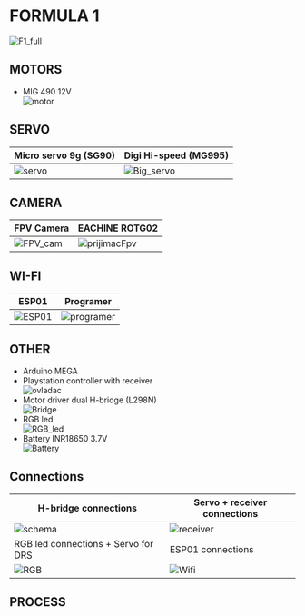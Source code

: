 # FORMULA 1
![F1_full](https://github.com/MaDProjekt/Formula1/assets/157323137/ed16f10c-4f77-43da-b678-fac3cb151f1f)

## MOTORS
- MIG 490 12V\
![motor](https://github.com/MaDProjekt/Formula1/assets/157323137/71b93e72-cd61-4600-88b2-59054b05d8e1)

## SERVO
| Micro servo 9g (SG90)            | Digi Hi-speed (MG995)         |
| ---------------------- | ---------------------- |
|![servo](https://github.com/MaDProjekt/Formula1/assets/157323137/c33978e5-e2ed-4172-bd56-470792c19acd) | ![Big_servo](https://github.com/MaDProjekt/Formula1/assets/157323137/36b15811-ca08-41f2-9f37-a3b954acbdfa) |

## CAMERA
| FPV Camera          | EACHINE ROTG02        |
| ---------------------- | ---------------------- |
|![FPV_cam](https://github.com/MaDProjekt/Formula1/assets/157323137/6dac537d-df4b-46c9-b868-948a382ed54c)|![prijimacFpv](https://github.com/MaDProjekt/Formula1/assets/157323137/6fa91529-83d6-4a93-9fff-be9f10085bf3)|

## WI-FI
| ESP01        | Programer       |
| ---------------------- | ---------------------- |
|![ESP01](https://github.com/MaDProjekt/Formula1/assets/157323137/1014cf30-39a1-49a5-8106-649251bfe5fa)|![programer](https://github.com/MaDProjekt/Formula1/assets/157323137/bb937c25-b295-4221-ad1f-165ba19c146e)|


## OTHER
- Arduino MEGA
- Playstation controller with receiver\
![ovladac](https://github.com/MaDProjekt/Formula1/assets/157323137/bf4e4669-4a5f-4bdb-8dd6-58328ca52f34)
- Motor driver dual H-bridge (L298N)\
![Bridge](https://github.com/MaDProjekt/Formula1/assets/157323137/798c9a0d-d20f-41ee-977c-e9ffee51063c)
- RGB led\
![RGB_led](https://github.com/MaDProjekt/Formula1/assets/157323137/023f02e8-99c9-459b-980e-b07fe1f1da5d)
- Battery  INR18650 3.7V\
![Battery](https://github.com/MaDProjekt/Formula1/assets/157323137/a3cddd29-d5fe-40fe-bf9a-367e5dfe06a0)

## Connections

| H-bridge connections             | Servo + receiver connections            |
| ---------------------- | ---------------------- |
| ![schema](https://github.com/MaDProjekt/Formula1/assets/157323137/e7766153-7932-4080-bbc7-3e94e6283b95) | ![receiver](https://github.com/MaDProjekt/Formula1/assets/157323137/e5019a5d-d73e-4a53-afc9-6e3a843af219) |
| RGB led connections + Servo for DRS            |ESP01 connections |
| ![RGB](https://github.com/MaDProjekt/Formula1/assets/157323137/cc6bbabd-3f00-4f9e-b4c8-88ea41761050) | ![Wifi](https://github.com/MaDProjekt/Formula1/assets/157323137/f13b6e50-d295-495c-9708-5cd866d1c70a)|
## PROCESS

  

